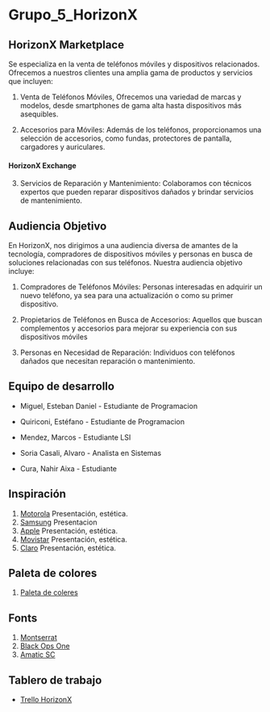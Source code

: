 # Grupo_5_HorizonX

## HorizonX Marketplace
Se especializa en la venta de teléfonos móviles y dispositivos relacionados. Ofrecemos a nuestros clientes una amplia gama de productos y servicios que incluyen: 

1. Venta de Teléfonos Móviles, Ofrecemos una variedad de marcas y modelos, desde smartphones de gama alta hasta dispositivos más asequibles.

2. Accesorios para Móviles: Además de los teléfonos, proporcionamos una selección de accesorios, como fundas, protectores de pantalla, cargadores y auriculares.

#### HorizonX Exchange
3. Servicios de Reparación y Mantenimiento: Colaboramos con técnicos expertos que pueden reparar dispositivos dañados y brindar servicios de mantenimiento.

## Audiencia Objetivo
En HorizonX, nos dirigimos a una audiencia diversa de amantes de la tecnología, compradores de dispositivos móviles y personas en busca de soluciones relacionadas con sus teléfonos. Nuestra audiencia objetivo incluye:

1. Compradores de Teléfonos Móviles: Personas interesadas en adquirir un nuevo teléfono, ya sea para una actualización o como su primer dispositivo.

2. Propietarios de Teléfonos en Busca de Accesorios: Aquellos que buscan complementos y accesorios para mejorar su experiencia con sus dispositivos móviles

3. Personas en Necesidad de Reparación: Individuos con teléfonos dañados que necesitan reparación o mantenimiento.

## Equipo de desarrollo

* Miguel, Esteban Daniel - Estudiante de Programacion

* Quiriconi, Estéfano - Estudiante de Programacion

* Mendez, Marcos - Estudiante LSI

* Soria Casali, Alvaro - Analista en Sistemas

* Cura, Nahir Aixa - Estudiante

## Inspiración

1. [Motorola](https://www.motorola.com.ar) Presentación, estética.
2. [Samsung](https://shop.samsung.com/ar/) Presentacion
3. [Apple](https://www.apple.com) Presentación, estética.
4. [Movistar](https://tiendaonline.movistar.com.ar/) Presentación, estética.
5. [Claro](https://tienda.claro.com.ar/) Presentación, estética.

## Paleta de colores

1. [Paleta de coleres](https://colorhunt.co/palette/27374d526d829db2bfdde6ed)

## Fonts

1. [Montserrat](https://fonts.google.com/specimen/Montserrat?query=Montse)
2. [Black Ops One](https://fonts.google.com/specimen/Black+Ops+One)
3. [Amatic SC](https://fonts.google.com/specimen/Amatic+SC)


## Tablero de trabajo

* [Trello HorizonX](https://trello.com/b/uhKA3elP/horizonx)


